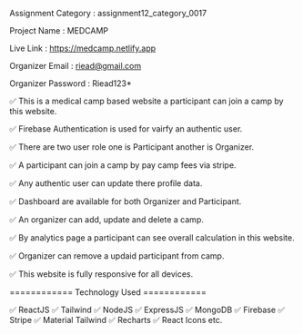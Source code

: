 Assignment Category : assignment12_category_0017

Project Name : MEDCAMP

Live Link : https://medcamp.netlify.app

Organizer Email : riead@gmail.com

Organizer Password : Riead123*


✅ This is a medical camp based website a participant can join a camp by this website.

✅ Firebase Authentication is used for vairfy an authentic user.

✅ There are two user role one is Participant another is Organizer.

✅ A participant can join a camp by pay camp fees via stripe.

✅ Any authentic user can update there profile data.

✅ Dashboard are available for both Organizer and Participant.

✅ An organizer can add, update and delete a camp.

✅ By analytics page a participant can see overall calculation in this website.

✅ Organizer can remove a updaid participant from camp.

✅ This website is fully responsive for all devices.


============ Technology Used ============

✅ ReactJS  ✅ Tailwind  ✅ NodeJS  ✅ ExpressJS  ✅ MongoDB  ✅ Firebase  ✅ Stripe  ✅ Material Tailwind  ✅ Recharts  ✅ React Icons etc.
